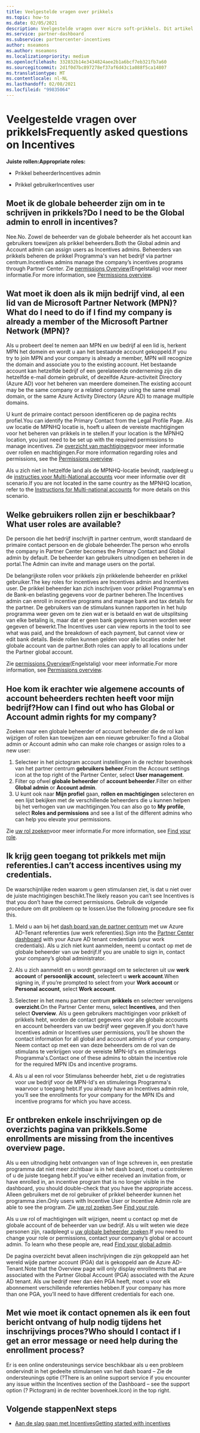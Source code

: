 ```yaml
---
title: Veelgestelde vragen over prikkels
ms.topic: how-to
ms.date: 02/05/2021
description: Veelgestelde vragen over micro soft-prikkels. Dit artikel bevat vragen over gebruikers rollen, hoe u zich kunt inschrijven of wat u moet doen over fout berichten.
ms.service: partner-dashboard
ms.subservice: partnercenter-incentives
author: mseamons
ms.author: mseamons
ms.localizationpriority: medium
ms.openlocfilehash: 332832b14e3434824aee2b1a6bcf7eb321fb7a60
ms.sourcegitcommit: 2d1f0d7bc897278ef37af6d43c1a088f5ca14807
ms.translationtype: MT
ms.contentlocale: nl-NL
ms.lasthandoff: 02/08/2021
ms.locfileid: "99835064"
---
```

# <a name="frequently-asked-questions-on-incentives"></a><span data-ttu-id="f1606-104">Veelgestelde vragen over prikkels</span><span class="sxs-lookup"><span data-stu-id="f1606-104">Frequently asked questions on Incentives</span></span>

<span data-ttu-id="f1606-105">**Juiste rollen:**</span><span class="sxs-lookup"><span data-stu-id="f1606-105">**Appropriate roles:**</span></span>

- <span data-ttu-id="f1606-106">Prikkel beheerder</span><span class="sxs-lookup"><span data-stu-id="f1606-106">Incentives admin</span></span>

- <span data-ttu-id="f1606-107">Prikkel gebruiker</span><span class="sxs-lookup"><span data-stu-id="f1606-107">Incentives user</span></span>

## <a name="do-i-need-to-be-the-global-admin-to-enroll-in-incentives"></a><span data-ttu-id="f1606-108">Moet ik de globale beheerder zijn om in te schrijven in prikkels?</span><span class="sxs-lookup"><span data-stu-id="f1606-108">Do I need to be the Global admin to enroll in incentives?</span></span>

<span data-ttu-id="f1606-109">Nee.</span><span class="sxs-lookup"><span data-stu-id="f1606-109">No.</span></span> <span data-ttu-id="f1606-110">Zowel de beheerder van de globale beheerder als het account kan gebruikers toewijzen als prikkel beheerders.</span><span class="sxs-lookup"><span data-stu-id="f1606-110">Both the Global admin and Account admin can assign users as Incentives admins.</span></span> <span data-ttu-id="f1606-111">Beheerders van prikkels beheren de prikkel Programma's van het bedrijf via partner centrum.</span><span class="sxs-lookup"><span data-stu-id="f1606-111">Incentives admins manage the company’s incentives programs through Partner Center.</span></span> <span data-ttu-id="f1606-112">Zie [permissions Overview](permissions-overview.md)(Engelstalig) voor meer informatie.</span><span class="sxs-lookup"><span data-stu-id="f1606-112">For more information, see [Permissions overview](permissions-overview.md).</span></span>

## <a name="what-do-i-need-to-do-if-i-find-my-company-is-already-a-member-of-the-microsoft-partner-network-mpn"></a><span data-ttu-id="f1606-113">Wat moet ik doen als ik mijn bedrijf vind, al een lid van de Microsoft Partner Network (MPN)?</span><span class="sxs-lookup"><span data-stu-id="f1606-113">What do I need to do if I find my company is already a member of the Microsoft Partner Network (MPN)?</span></span>

<span data-ttu-id="f1606-114">Als u probeert deel te nemen aan MPN en uw bedrijf al een lid is, herkent MPN het domein en wordt u aan het bestaande account gekoppeld.</span><span class="sxs-lookup"><span data-stu-id="f1606-114">If you try to join MPN and your company is already a member, MPN will recognize the domain and associate you to the existing account.</span></span> <span data-ttu-id="f1606-115">Het bestaande account kan hetzelfde bedrijf of een gerelateerde onderneming zijn die hetzelfde e-mail domein gebruikt, of dezelfde Azure-activiteit Directory (Azure AD) voor het beheren van meerdere domeinen.</span><span class="sxs-lookup"><span data-stu-id="f1606-115">The existing account may be the same company or a related company using the same email domain, or the same Azure Activity Directory (Azure AD) to manage multiple domains.</span></span>

<span data-ttu-id="f1606-116">U kunt de primaire contact persoon identificeren op de pagina rechts profiel.</span><span class="sxs-lookup"><span data-stu-id="f1606-116">You can identify the Primary Contact from the Legal Profile Page.</span></span> <span data-ttu-id="f1606-117">Als uw locatie de MPNHQ locatie is, hoeft u alleen de vereiste machtigingen voor het beheren van prikkels in te stellen.</span><span class="sxs-lookup"><span data-stu-id="f1606-117">If your location is the MPNHQ location, you just need to be set up with the required permissions to manage incentives.</span></span> <span data-ttu-id="f1606-118">Zie [overzicht van machtigingen](permissions-overview.md)voor meer informatie over rollen en machtigingen.</span><span class="sxs-lookup"><span data-stu-id="f1606-118">For more information regarding roles and permissions, see the [Permissions overview](permissions-overview.md).</span></span>

<span data-ttu-id="f1606-119">Als u zich niet in hetzelfde land als de MPNHQ-locatie bevindt, raadpleegt u de [instructies voor Multi-National accounts](https://support.microsoft.com/help/4515619/special-considerations-for-multi-national-partners-joining-the-microso) voor meer informatie over dit scenario.</span><span class="sxs-lookup"><span data-stu-id="f1606-119">If you are not located in the same country as the MPNHQ location, refer to the [Instructions for Multi-national accounts](https://support.microsoft.com/help/4515619/special-considerations-for-multi-national-partners-joining-the-microso) for more details on this scenario.</span></span>

## <a name="what-user-roles-are-available"></a><span data-ttu-id="f1606-120">Welke gebruikers rollen zijn er beschikbaar?</span><span class="sxs-lookup"><span data-stu-id="f1606-120">What user roles are available?</span></span>

<span data-ttu-id="f1606-121">De persoon die het bedrijf inschrijft in partner centrum, wordt standaard de primaire contact persoon en de globale beheerder.</span><span class="sxs-lookup"><span data-stu-id="f1606-121">The person who enrolls the company in Partner Center becomes the Primary Contact and Global admin by default.</span></span> <span data-ttu-id="f1606-122">De beheerder kan gebruikers uitnodigen en beheren in de portal.</span><span class="sxs-lookup"><span data-stu-id="f1606-122">The Admin can invite and manage users on the portal.</span></span>

<span data-ttu-id="f1606-123">De belangrijkste rollen voor prikkels zijn prikkelende beheerder en prikkel gebruiker.</span><span class="sxs-lookup"><span data-stu-id="f1606-123">The key roles for incentives are Incentives admin and Incentives user.</span></span> <span data-ttu-id="f1606-124">De prikkel beheerder kan zich inschrijven voor prikkel Programma's en de Bank-en belasting gegevens voor de partner beheren.</span><span class="sxs-lookup"><span data-stu-id="f1606-124">The Incentives admin can enroll in incentive programs and manage bank and tax details for the partner.</span></span> <span data-ttu-id="f1606-125">De gebruikers van de stimulans kunnen rapporten in het hulp programma weer geven om te zien wat er is betaald en wat de uitsplitsing van elke betaling is, maar dat er geen bank gegevens kunnen worden weer gegeven of bewerkt.</span><span class="sxs-lookup"><span data-stu-id="f1606-125">The Incentives user can view reports in the tool to see what was paid, and the breakdown of each payment, but cannot view or edit bank details.</span></span> <span data-ttu-id="f1606-126">Beide rollen kunnen gelden voor alle locaties onder het globale account van de partner.</span><span class="sxs-lookup"><span data-stu-id="f1606-126">Both roles can apply to all locations under the Partner global account.</span></span>

<span data-ttu-id="f1606-127">Zie [permissions Overview](permissions-overview.md)(Engelstalig) voor meer informatie.</span><span class="sxs-lookup"><span data-stu-id="f1606-127">For more information, see [Permissions overview](permissions-overview.md).</span></span>

## <a name="how-can-i-find-out-who-has-global-or-account-admin-rights-for-my-company"></a><span data-ttu-id="f1606-128">Hoe kom ik erachter wie algemene accounts of account beheerders rechten heeft voor mijn bedrijf?</span><span class="sxs-lookup"><span data-stu-id="f1606-128">How can I find out who has Global or Account admin rights for my company?</span></span>

<span data-ttu-id="f1606-129">Zoeken naar een globale beheerder of account beheerder die de rol kan wijzigen of rollen kan toewijzen aan een nieuwe gebruiker:</span><span class="sxs-lookup"><span data-stu-id="f1606-129">To find a Global admin or Account admin who can make role changes or assign roles to a new user:</span></span>

1. <span data-ttu-id="f1606-130">Selecteer in het pictogram account instellingen in de rechter bovenhoek van het partner centrum **gebruikers beheer**.</span><span class="sxs-lookup"><span data-stu-id="f1606-130">From the Account settings icon at the top right of the Partner Center, select **User management**.</span></span>
2. <span data-ttu-id="f1606-131">Filter op ofwel **globale beheerder** of **account beheerder**.</span><span class="sxs-lookup"><span data-stu-id="f1606-131">Filter on either **Global admin** or **Account admin**.</span></span>
3. <span data-ttu-id="f1606-132">U kunt ook naar **Mijn profiel** gaan, **rollen en machtigingen** selecteren en een lijst bekijken met de verschillende beheerders die u kunnen helpen bij het verhogen van uw machtigingen.</span><span class="sxs-lookup"><span data-stu-id="f1606-132">You can also go to **My profile**, select **Roles and permissions** and see a list of the different admins who can help you elevate your permissions.</span></span>
 
<span data-ttu-id="f1606-133">Zie [uw rol zoeken](find-your-role.md)voor meer informatie.</span><span class="sxs-lookup"><span data-stu-id="f1606-133">For more information, see [Find your role](find-your-role.md).</span></span>  

## <a name="i-cant-access-incentives-using-my-credentials"></a><span data-ttu-id="f1606-134">Ik krijg geen toegang tot prikkels met mijn referenties.</span><span class="sxs-lookup"><span data-stu-id="f1606-134">I can’t access incentives using my credentials.</span></span>

<span data-ttu-id="f1606-135">De waarschijnlijke reden waarom u geen stimulansen ziet, is dat u niet over de juiste machtigingen beschikt.</span><span class="sxs-lookup"><span data-stu-id="f1606-135">The likely reason you can’t see Incentives is that you don’t have the correct permissions.</span></span> <span data-ttu-id="f1606-136">Gebruik de volgende procedure om dit probleem op te lossen.</span><span class="sxs-lookup"><span data-stu-id="f1606-136">Use the following procedure see fix this.</span></span>

1. <span data-ttu-id="f1606-137">Meld u aan bij het [dash board van de partner centrum](https://partner.microsoft.com/dashboard/) met uw Azure AD-Tenant referenties (uw werk referenties).</span><span class="sxs-lookup"><span data-stu-id="f1606-137">Sign into the [Partner Center dashboard](https://partner.microsoft.com/dashboard/) with your Azure AD tenant credentials (your work credentials).</span></span> <span data-ttu-id="f1606-138">Als u zich niet kunt aanmelden, neemt u contact op met de globale beheerder van uw bedrijf.</span><span class="sxs-lookup"><span data-stu-id="f1606-138">If you are unable to  sign in, contact your company’s global administrator.</span></span>

2. <span data-ttu-id="f1606-139">Als u zich aanmeldt en u wordt gevraagd om te selecteren uit uw **werk account** of **persoonlijk account**, selecteert u **werk account**.</span><span class="sxs-lookup"><span data-stu-id="f1606-139">When signing in, if you’re prompted to select from your **Work account** or **Personal account**, select **Work account**.</span></span>

3. <span data-ttu-id="f1606-140">Selecteer in het menu partner centrum **prikkels** en selecteer vervolgens **overzicht**.</span><span class="sxs-lookup"><span data-stu-id="f1606-140">On the Partner Center menu, select **Incentives**, and then select **Overview**.</span></span> <span data-ttu-id="f1606-141">Als u geen gebruikers machtigingen voor prikkelt of prikkels hebt, worden de contact gegevens voor alle globale accounts en account beheerders van uw bedrijf weer gegeven.</span><span class="sxs-lookup"><span data-stu-id="f1606-141">If you don’t have Incentives admin or Incentives user permissions,  you’ll be shown the contact information for all global and account admins of your company.</span></span> <span data-ttu-id="f1606-142">Neem contact op met een van deze beheerders om de rol van de stimulans te verkrijgen voor de vereiste MPN-Id's en stimulerings Programma's.</span><span class="sxs-lookup"><span data-stu-id="f1606-142">Contact one of these admins to obtain the incentive role for the required MPN IDs and incentive programs.</span></span>

4. <span data-ttu-id="f1606-143">Als u al een rol voor Stimulanss beheerder hebt, ziet u de registraties voor uw bedrijf voor de MPN-Id's en stimulerings Programma's waarvoor u toegang hebt.</span><span class="sxs-lookup"><span data-stu-id="f1606-143">If you already have an Incentives admin role, you’ll see the enrollments for your company for the MPN IDs and incentive programs for which you have access.</span></span>

## <a name="some-enrollments-are-missing-from-the-incentives-overview-page"></a><span data-ttu-id="f1606-144">Er ontbreken enkele inschrijvingen op de overzichts pagina van prikkels.</span><span class="sxs-lookup"><span data-stu-id="f1606-144">Some enrollments are missing from the incentives overview page.</span></span>

<span data-ttu-id="f1606-145">Als u een uitnodiging hebt ontvangen van of Inge schreven in, een prestatie programma dat niet meer zichtbaar is in het dash board, moet u controleren of u de juiste toegang hebt.</span><span class="sxs-lookup"><span data-stu-id="f1606-145">If you’ve either received an invitation from, or have enrolled in, an incentive program that is no longer visible in the dashboard, you should double-check that you have the appropriate access.</span></span> <span data-ttu-id="f1606-146">Alleen gebruikers met de rol gebruiker of prikkel beheerder kunnen het programma zien.</span><span class="sxs-lookup"><span data-stu-id="f1606-146">Only users with Incentive User or Incentive Admin role are able to see the program.</span></span> <span data-ttu-id="f1606-147">Zie [uw rol zoeken](https://docs.microsoft.com/partner-center/find-your-role).</span><span class="sxs-lookup"><span data-stu-id="f1606-147">See [Find your role](https://docs.microsoft.com/partner-center/find-your-role).</span></span>

<span data-ttu-id="f1606-148">Als u uw rol of machtigingen wilt wijzigen, neemt u contact op met de globale account of de beheerder van uw bedrijf. Als u wilt weten wie deze personen zijn, raadpleegt u [uw globale beheerder zoeken](https://docs.microsoft.com/partner-center/find-your-role#find-your-global-admin).</span><span class="sxs-lookup"><span data-stu-id="f1606-148">If you need to change your role or permissions, contact your company’s global or account admin. To learn who these people are, read [Find your global admin](https://docs.microsoft.com/partner-center/find-your-role#find-your-global-admin).</span></span>

<span data-ttu-id="f1606-149">De pagina overzicht bevat alleen inschrijvingen die zijn gekoppeld aan het wereld wijde partner account (PGA) dat is gekoppeld aan de Azure AD-Tenant.</span><span class="sxs-lookup"><span data-stu-id="f1606-149">Note that the Overview page will only display enrollments that are associated with the Partner Global Account (PGA) associated with the Azure AD tenant.</span></span> <span data-ttu-id="f1606-150">Als uw bedrijf meer dan één PGA heeft, moet u voor elk abonnement verschillende referenties hebben.</span><span class="sxs-lookup"><span data-stu-id="f1606-150">If your company has more than one PGA, you’ll need to have different credentials for each one.</span></span>

## <a name="who-should-i-contact-if-i-get-an-error-message-or-need-help-during-the-enrollment-process"></a><span data-ttu-id="f1606-151">Met wie moet ik contact opnemen als ik een fout bericht ontvang of hulp nodig tijdens het inschrijvings proces?</span><span class="sxs-lookup"><span data-stu-id="f1606-151">Who should I contact if I get an error message or need help during the enrollment process?</span></span>

<span data-ttu-id="f1606-152">Er is een online ondersteunings service beschikbaar als u een probleem ondervindt in het gedeelte stimulansen van het dash board – Zie de ondersteunings optie (?</span><span class="sxs-lookup"><span data-stu-id="f1606-152">There is an online support service if you encounter any issue within the Incentives section of the Dashboard – see the support option (?</span></span> <span data-ttu-id="f1606-153">Pictogram) in de rechter bovenhoek.</span><span class="sxs-lookup"><span data-stu-id="f1606-153">Icon) in the top right.</span></span>

## <a name="next-steps"></a><span data-ttu-id="f1606-154">Volgende stappen</span><span class="sxs-lookup"><span data-stu-id="f1606-154">Next steps</span></span>

- [<span data-ttu-id="f1606-155">Aan de slag gaan met Incentives</span><span class="sxs-lookup"><span data-stu-id="f1606-155">Getting started with incentives</span></span>](incentives-get-started-intro.md)
